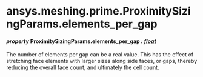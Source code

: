 <a id="ansys-meshing-prime-proximitysizingparams-elements-per-gap"></a>

# ansys.meshing.prime.ProximitySizingParams.elements_per_gap

<a id="ansys.meshing.prime.ProximitySizingParams.elements_per_gap"></a>

#### *property* ProximitySizingParams.elements_per_gap *: [float](https://docs.python.org/3.11/library/functions.html#float)*

The number of elements per gap can be a real value.  This has the effect of stretching face elements with larger sizes along side faces,  or gaps, thereby reducing the overall face count, and ultimately the cell count.

<!-- !! processed by numpydoc !! -->
